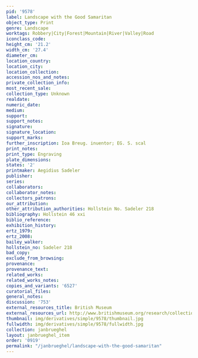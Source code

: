 ```yaml
---
pid: '9578'
label: Landscape with the Good Samaritan
object_type: Print
genre: Landscape
worktags: Robbery|City|Forest|Mountain|River|Valley|Road
iconclass_code:
height_cm: '21.2'
width_cm: '27.4'
diameter_cm:
location_country:
location_city:
location_collection:
accession_nos_and_notes:
private_collection_info:
most_recent_sale:
collection_type: Unknown
realdate:
numeric_date:
medium:
support:
support_notes:
signature:
signature_location:
support_marks:
further_inscription: Ioa Breug. inuentor; EG. S. scal
print_notes:
print_type: Engraving
plate_dimensions:
states: '2'
printmaker: Aegidius Sadeler
publisher:
series:
collaborators:
collaborator_notes:
collectors_patrons:
our_attribution:
other_attribution_authorities: Hollstein No. Sadeler 218
bibliography: Hollstein 46 xxi
biblio_reference:
exhibition_history:
ertz_1979:
ertz_2008:
bailey_walker:
hollstein_no: Sadeler 218
bad_copy:
exclude_from_browsing:
provenance:
provenance_text:
related_works:
related_works_notes:
copies_and_variants: '6527'
curatorial_files:
general_notes:
discussion: '753'
external_resources_title: British Museum
external_resources_url: http://www.britishmuseum.org/research/collection_online/collection_object_details.aspx
thumbnail: img/derivatives/simple/9578/thumbnail.jpg
fullwidth: img/derivatives/simple/9578/fullwidth.jpg
collection: janbrueghel
layout: janbrueghel_item
order: '0919'
permalink: "/janbrueghel/landscape-with-the-good-samaritan"
---
```

